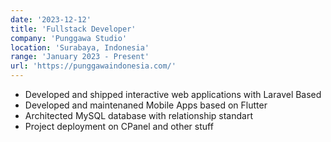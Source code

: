 ```yaml
---
date: '2023-12-12'
title: 'Fullstack Developer'
company: 'Punggawa Studio'
location: 'Surabaya, Indonesia'
range: 'January 2023 - Present'
url: 'https://punggawaindonesia.com/'
---
```


- Developed and shipped interactive web applications with Laravel Based
- Developed and maintenaned Mobile Apps based on Flutter
- Architected MySQL database with relationship standart
- Project deployment on CPanel and other stuff
